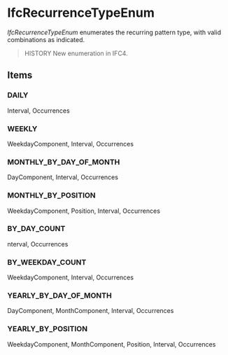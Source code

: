 # IfcRecurrenceTypeEnum

_IfcRecurrenceTypeEnum_ enumerates the recurring pattern type, with valid combinations as indicated.<!-- end of definition -->

> HISTORY New enumeration in IFC4.

## Items

### DAILY
Interval, Occurrences

### WEEKLY
WeekdayComponent, Interval, Occurrences

### MONTHLY_BY_DAY_OF_MONTH
DayComponent, Interval, Occurrences

### MONTHLY_BY_POSITION
WeekdayComponent, Position, Interval, Occurrences

### BY_DAY_COUNT
nterval, Occurrences

### BY_WEEKDAY_COUNT
WeekdayComponent, Interval, Occurrences

### YEARLY_BY_DAY_OF_MONTH
DayComponent, MonthComponent, Interval, Occurrences

### YEARLY_BY_POSITION
WeekdayComponent, MonthComponent, Position, Interval, Occurrences
